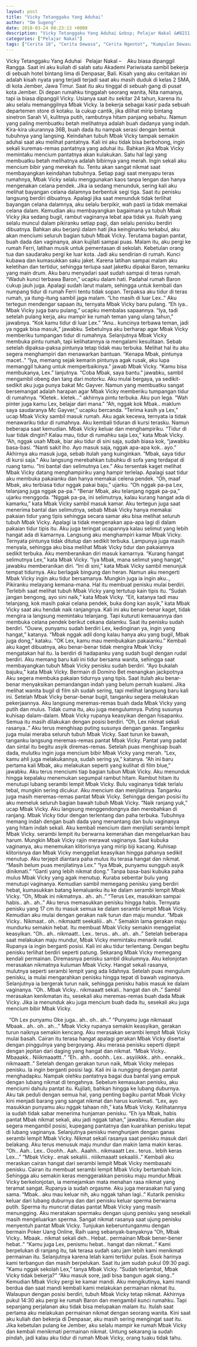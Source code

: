 ```yaml
---
layout: post
title: "Vicky Tetanggaku Yang Aduhai"
author: "Om Sugeng"
date: 2018-03-24 08:23:13 +0000
description: "Vicky Tetanggaku Yang Aduhai &nbsp; Pelajar Nakal &#8211;\u00a0 \u00a0 Aku biasa dipanggil Rangga. Saat ini aku kuliah di salah satu Akademi Pariwisata sambil bekerja di sebuah hotel bintang lima di Denpasar,..."
categories: ["Pelajar Nakal"]
tags: ["Cerita 18", "Cerita Dewasa", "Cerita Ngentot", "Kumpulan Dewasa Terkini"]
---
```



Vicky Tetanggaku Yang Aduhai
&nbsp;
Pelajar Nakal &#8211;    Aku biasa dipanggil Rangga. Saat ini aku kuliah di salah satu Akademi Pariwisata sambil bekerja di sebuah hotel bintang lima di Denpasar, Bali. Kisah yang aku ceritakan ini adalah kisah nyata yang terjadi terjadi saat aku masih duduk di kelas 2 SMA, di kota Jember, Jawa Timur.
Saat itu aku tinggal di sebuah gang di pusat kota Jember. Di depan rumahku tinggalah seorang wanita, Nita namanya, tapi ia biasa dipanggil Vicky. Usianya saat itu sekitar 24 tahun, karena itu aku selalu memanggilnya Mbak Vicky. Ia bekerja sebagai kasir pada sebuah departemen store di kotaku. Ia cukup cantik, jika dilihat mirip bintang sinetron Sarah Vi, kulitnya putih, rambutnya hitam panjang sebahu.
Namun yang paling membuatku betah melihatnya adalah buah dadanya yang indah. Kira-kira ukurannya 36B, buah dada itu nampak serasi dengan bentuk tubuhnya yang langsing.
Keindahan tubuh Mbak Vicky tampak semakin aduhai saat aku melihat pantatnya. Kali ini aku tidak bisa berbohong, ingin sekali kuremas-remas pantatnya yang aduhai itu. Bahkan jika Mbak Vicky memintaku mencium pantatnya akan kulakukan. Satu hal lagi yang membuatku betah melihatnya adalah bibirnya yang merah. Ingin sekali aku mencium bibir yang merekah itu. Tentu akan sangat nikmat saat membayangkan keindahan tubuhnya.
Setiap pagi saat menyapu teras rumahnya, Mbak Vicky selalu menggunakan kaos tanpa lengan dan hanya mengenakan celana pendek. Jika ia sedang menunduk, sering kali aku melihat bayangan celana dalamnya berbentuk segi tiga. Saat itu penisku langsung berdiri dibuatnya. Apalagi jika saat menunduk tidak terlihat bayangan celana dalamnya, aku selalu berpikir, wah pasti ia tidak memakai celana dalam.
Kemudian aku membayangkan bagaimana ya tubuh Mbak Vicky jika sedang bugil, rambut vaginanya lebat apa tidak ya. Itulah yang selalu muncul dalam pikiranku setiap pagi, dan selalu penisku berdiri dibuatnya. Bahkan aku berjanji dalam hati jika keinginanku terkabul, aku akan menciumi seluruh bagian tubuh Mbak Vicky. Terutama bagian pantat, buah dada dan vaginanya, akan kujilati sampai puas.
Malam itu, aku pergi ke rumah Ferri, latihan musik untuk pementasan di sekolah. Kebetulan orang tua dan saudaraku pergi ke luar kota. Jadi aku sendirian di rumah. Kunci kubawa dan kumasukkan saku jaket. Karena latihan sampai malam aku keletihan dan tertidur, sehingga terlupa saat jaketku dipakai Baron, temanku yang main drum. Aku baru menyadari saat sudah sampai di teras rumah.
“Waduh kunci terbawa Baron,” ucapku dalam hati. Padahal rumah Baron cukup jauh juga. Apalagi sudah larut malam, sehingga untuk kembali dan numpang tidur di rumah Ferri tentu tidak sopan. Terpaksa aku tidur di teras rumah, ya itung-itung sambil jaga malam.
“Lho masih di luar Lex..” Aku tertegun mendengar sapaan itu, ternyata Mbak Vicky baru pulang.
“Eh iya.. Mbak Vicky juga baru pulang,” ucapku membalas sapaannya. “Iya, tadi setelah pulang kerja, aku mampir ke rumah teman yang ulang tahun,” jawabnya.
“Kok kamu tidur di luar Lex.”
“Anu.. kuncinya terbawa teman, jadi ya nggak bisa masuk,” jawabku. Sebetulnya aku berharap agar Mbak Vicky memberiku tumpangan tidur di rumahnya. Selanjutnya Mbak Vicky membuka pintu rumah, tapi kelihatannya ia mengalami kesulitaan. Sebab setelah dipaksa-paksa pintunya tetap tidak mau terbuka. Melihat hal itu aku segera menghampiri dan menawarkan bantuan.
“Kenapa Mbak, pintunya macet..”
“Iya, memang sejak kemarin pintunya agak rusak, aku lupa memanggil tukang untuk memperbaikinya.” jawab Mbak Vicky.
“Kamu bisa membukanya, Lex.” lanjutnya.
“Coba Mbak, saya bantu.” jawabku, sambil mengambil obeng dan tang dari motorku.
Aku mulai bergaya, ya sedikit-sedikit aku juga punya bakat Mc Gayver. Namun yang membuatku sangat bersemangat adalah harapan agar Mbak Vicky memberiku tumpangan tidur di rumahnya.
“Kletek.. kletek…” akhirnya pintu terbuka. Aku pun lega.
“Wah pinter juga kamu Lex, belajar dari mana.”
“Ah, nggak kok Mbak.. maklum saya saudaranya Mc Gayver,” ucapku bercanda.
“Terima kasih ya Lex,” ucap Mbak Vicky sambil masuk rumah.
Aku agak kecewa, ternyata ia tidak menawariku tidur di rumahnya. Aku kembali tiduran di kursi terasku. Namun beberapa saat kemudian. Mbak Vicky keluar dan menghampiriku.
“Tidur di luar tidak dingin? Kalau mau, tidur di rumahku saja Lex,” kata Mbak Vicky.
“Ah, nggak usah Mbak, biar aku tidur di sini saja, sudah biasa kok, “jawabku basa-basi.
“Nanti sakit lho. Ayo masuk saja, nggak apa-apa kok.. ayo.”
Akhirnya aku masuk juga, sebab itulah yang kuinginkan.
“Mbak, saya tidur di kursi saja.”
Aku langsung merebahkan tubuhku di sofa yang terdapat di ruang tamu.
“Ini bantal dan selimutnya Lex.”
Aku tersentak kaget melihat Mbak Vicky datang menghampiriku yang hampir terlelap. Apalagi saat tidur aku membuka pakaianku dan hanya memakai celena pendek.
“Oh, maaf Mbak, aku terbiasa tidur nggak pakai baju,” ujarku.
“Oh nggak pa-pa Lex, telanjang juga nggak pa-pa.”
“Benar Mbak, aku telanjang nggak pa-pa,” ujarku menggoda.
“Nggak pa-pa, ini selimutnya, kalau kurang hangat ada di kamarku,” kata Mbak Vicky sambil masuk kamar.
Aku tertegun juga saat menerima bantal dan selimutnya, sebab Mbak Vicky hanya memakai pakaian tidur yang tipis sehingga secara samar aku bisa melihat seluruh tubuh Mbak Vicky. Apalagi ia tidak mengenakan apa-apa lagi di dalam pakaian tidur tipis itu.
Aku juga teringat ucapannya kalau selimut yang lebih hangat ada di kamarnya. Langsung aku menghampiri kamar Mbak Vicky. Ternyata pintunya tidak ditutup dan sedikit terbuka. Lampunya juga masih menyala, sehingga aku bisa melihat Mbak Vicky tidur dan pakaiannya sedikit terbuka. Aku memberanikan diri masuk kamarnya.
“Kurang hangat selimutnya Lex,” kata Mbak Vicky.
“Iya Mbak, mana selimut yang hangat,” jawabku memberanikan diri.
“Ini di sini,” kata Mbak Vicky sambil menunjuk tempat tidurnya.
Aku berlagak bingung dan heran. Namun aku mengerti Mbak Vicky ingin aku tidur bersamanya. Mungkin juga ia ingin aku.., Pikiranku melayang kemana-mana. Hal itu membuat penisku mulai berdiri. Terlebih saat melihat tubuh Mbak Vicky yang tertutup kain tipis itu.
“Sudah jangan bengong, ayo sini naik,” kata Mbak Vicky.
“Eit, katanya tadi mau telanjang, kok masih pakai celana pendek, buka dong kan asyik,” kata Mbak Vicky saat aku hendak naik ranjangnya.
Kali ini aku benar-benar kaget, tidak mengira ia langsung memintaku telanjang. Tapi kuturuti kemauannya dan membuka celana pendek berikut cekana dalamku. Saat itu penisku sudah berdiri.
“Ouww, punyamu sudah berdiri Lex, kedinginan ya, ingin yang hangat,” katanya.
“Mbak nggak adil dong kalau hanya aku yang bugil, Mbak juga dong,” kataku.
“OK Lex, kamu mau membukakan pakaianku.”
Kembali aku kaget dibuatnya, aku benar-benar tidak mengira Mbak Vicky mengatakan hal itu. Ia berdiri di hadapanku yang sudah bugil dengan rudal berdiri. Aku memang baru kali ini tidur bersama wanita, sehingga saat membayangkan tubuh Mbak Vicky penisku sudah berdiri.
“Ayo bukalah bajuku,” kata Mbak Vicky. Bermain di Domino Bet menangkan jackpotnya
Aku segera membuka pakaian tidurnya yang tipis. Saat itulah aku benar-benar menyaksikan pemandangan indah yang belum pernah kualami. Jika melihat wanita bugil di film sih sudah sering, tapi melihat langsung baru kali ini.
Setelah Mbak Vicky benar-benar bugil, tanganku segera melakukan pekerjaannya. Aku langsung meremas-remas buah dada Mbak Vicky yang putih dan mulus. Tidak cuma itu, aku juga mengulumnya. Puting susunya kuhisap dalam-dalam. Mbak Vicky rupanya keasyikan dengan hisapanku. Semua itu masih dilakukan dengan posisi berdiri.
“Oh, Lex nikmat sekali rasanya..”
Aku terus menghisap puting susunya dengan ganas. Tanganku juga mulai meraba seluruh tubuh Mbak Vicky. Saat turun ke bawah, tanganku langsung meremas-remas pantat Mbak Vicky. Pantat yang padat dan sintal itu begitu asyik diremas-remas. Setelah puas menghisap buah dada, mulutku ingin juga mencium bibir Mbak Vicky yang merah.
“Lex, kamu ahli juga melakukannya, sudah sering ya,” katanya.
“Ah ini baru pertama kali Mbak, aku melakukan seperti yang kulihat di film blue,” jawabku.
Aku terus menciumi tiap bagian tubun Mbak Vicky. Aku menunduk hingga kepalaku menemukan segumpal rambut hitam. Rambut hitam itu menutupi lubang serambi lempit Mbak Vicky. Bulu vaginanya tidak terlalu tebal, mungkin sering dicukur. Aku mencium dan menjilatinya. Tanganku juga masih meremas-remas pantat Mbak Vicky. Sehingga dengan posisi itu aku memeluk seluruh bagian bawah tubuh Mbak Vicky.
“Naik ranjang yuk,” ucap Mbak Vicky.
Aku langsung menggendongnya dan merebahkan di ranjang. Mbak Vicky tidur dengan terlentang dan paha terbuka. Tubuhnya memang indah dengan buah dada yang menantang dan bulu vaginanya yang hitam indah sekali. Aku kembali mencium dam menjilati serambi lempit Mbak Vicky. serambi lempit itu berwarna kemerahan dan mengeluarkan bau harum.
Mungkin Mbak Vicky rajin merawat vaginanya. Saat kubuka vaginanya, aku menemukan klitorisnya yang mirip biji kacang. Kuhisap klitorisnya dan Mbak Vicky menggeliat keasyikan hingga pahanya sedikit menutup. Aku terjepit diantara paha mulus itu terasa hangat dan nikmat.
“Masih belum puas menjilatinya Lex.”
“Iya Mbak, punyamu sungguh asyik dinikmati.”
“Ganti yang lebih nikmat dong.”
Tanpa basa-basi kubuka paha mulus Mbak Vicky yang agak menutup. Kuraba sebentar bulu yang menutupi vaginanya. Kemudian sambil memegang penisku yang berdiri hebat, kumasukkan batang kemaluanku itu ke dalam serambi lempit Mbak Vicky.
“Oh, Mbak ini nikmatnya.. ah.. ah..”
“Terus Lex, masukkan sampai habis.. ah.. ah..”
Aku terus memasukkan penisku hingga habis. Ternyata penisku yang 17 cm itu masuk semua ke dalam serambi lempit Mbak Vicky. Kemudian aku mulai dengan gerakan naik turun dan maju mundur.
“Mbak Vicky.. Nikmaat.. oh.. nikmaattt seekaliii.. ah..”
Semakin lama gerakan maju mundurku semakin hebat. Itu membuat Mbak Vicky semakin menggeliat keasyikan.
“Oh.. ah.. nikmaatt.. Lex.. terus.. ah.. ah.. ah..”
Setelah beberapa saat melakukan maju mundur, Mbak Vicky memintaku menarik rudal. Rupanya ia ingin berganti posisi. Kali ini aku tidur terlentang. Dengan begitu penisku terlihat berdiri seperti patung. Sekarang Mbak Vicky memegang kendali permainan. Diremasnya penisku sambil dikulumnya.
Aku kelonjotan merasakan nikmatnya kuluman Mbak Vicky. Hangat sekali rasanya, mulutnya seperti serambi lempit yang ada lidahnya. Setelah puas mengulum penisku, ia mulai mengarahkan penisku hingga tepat di bawah vaginanya. Selanjutnya ia bergerak turun naik, sehingga penisku habis masuk ke dalam vaginanya.
“Oh.. Mbak Vicky.. nikmaaatt sekali.. hangat dan oh..”
Sambil merasakan kenikmatan itu, sesekali aku meremas-remas buah dada Mbak Vicky. Jika ia menunduk aku juga mencium buah dada itu, sesekali aku juga mencium bibir Mbak Vicky.
&nbsp;

&nbsp;
“Oh Lex punyamu Oke juga.. ah.. oh.. ah..”
“Punyamu juga nikmaaat Mbaak.. ah.. oh.. ah…”
Mbak Vicky rupanya semakin keasyikan, gerakan turun naiknya semakin kencang. Aku merasakan serambi lempit Mbak Vicky mulai basah. Cairan itu terasa hangat apalagi gerakan Mbak Vicky disertai dengan pinggulnya yang bergoyang. Aku merasa penisku seperti dijepit dengan jepitan dari daging yang hangat dan nikmat.
“Mbak Vicky.. Mbaaakk.. Niiikmaaattt..”
“Eh.. ahh.. ooohh.. Lex.. asyiiikkk.. ahh.. ennakk.. nikmaaatt..”
Setelah dengan gerakan turun naik, Mbak Vicky melepas penisku. Ia ingin berganti posisi lagi. Kali ini ia nungging dengan pantat menghadapku. Nampak olehku pantatnya bagai dua bantal yang empuk dengan lubang nikmat di tengahnya.
Sebelum kemasukan penisku, aku menciumi dahulu pantat itu. Kujilati, bahkan hingga ke lubang duburnya. Aku tak peduli dengan semua hal, yang penting bagiku pantat Mbak Vicky kini menjadi barang yang sangat nikmat dan harus kunikmati.
“Lex, ayo masukkan punyamu aku nggak tahaan nih,” kata Mbak Vicky.
Kelihatannya ia sudah tidak sabar menerima hunjaman penisku.
“Eh iya Mbak, habis pantat Mbak nikmat sekali, aku jadi nggak tahan,” jawabku.
Kemudian aku segera mengambil posisi, kupegang pantatnya dan kuarahkan penisku tepat di lubang vaginanya. Selanjutnya penisku menghunjam dengan ganas serambi lempit Mbak Vicky. Nikmat sekali rasanya saat penisku masuk dari belakang. Aku terus menusuk maju mundur dan makin lama makin keras.
“Oh.. Aah.. Lex.. Ooohh.. Aah.. Aaahh.. nikmaaatt Lex.. terus.. lebih keras Lex…”
“Mbak Vicky.. enak sekaliii.. niiikmaaatt sekaaliii..”
Kembali aku meraskan cairan hangat dari serambi lempit Mbak Vicky membasahi penisku. Cairan itu membuat serambi lempit Mbak Vicky bertambah licin. Sehingga aku semakin keras menggerakkan penisku maju mundur.Mbak Vicky berkelonjotan, ia memejamkan mata menahan rasa nikmat yang teramat sangat. Rupanya ia sudah orgasme. Aku juga merasakan hal yang sama.
“Mbak.. aku mau keluar nih, aku nggak tahan lagi..”
Kutarik penisku keluar dari lubang duburnya dan dari penisku keluar sperma berwarna putih. Sperma itu muncrat diatas pantat Mbak Vicky yang masih menungging. Aku meratakan spermaku dengan ujung penisku yang sesekali masih mengeluarkan sperma. Sangat nikmat rasanya saat ujung penisku menyentuh pantat Mbak Vicky. Tunjukan keberuntunganmu dengan bermain Poker Uang Online, Raih uang sebanyak-banyaknya
“Oh, Mbak Vicky.. Mbaak.. nikmat sekali deh.. Hebat.. permainan Mbak bener-bener hebat..”
“Kamu juga Lex, penismu hebat.. hangat dan nikmat..”
Kami berpelukan di ranjang itu, tak terasa sudah satu jam lebih kami menikmati permainan itu. Selanjutnya karena lelah kami tertidur pulas. Esok harinya kami terbangun dan masih berpelukan. Saat itu jam sudah pukul 09:30 pagi.
“Kamu nggak sekolah Lex,” tanya Mbak Vicky.
“Sudah terlambat, Mbak Vicky tidak bekerja?”
“Aku masuk sore, jadi bisa bangun agak siang..”
Kemudian Mbak Vicky pergi ke kamar mandi. Aku mengikutinya, kami mandi berdua dan saat mandi kembali kami melakukan permainan nikmat itu. Walaupun dengan posisi berdiri, tubuh Mbak Vicky tetap nikmat.
Akhirnya pukul 14:30 aku pergi ke rumah Baron dan mengambil kunci rumahku. Tapi sepanjang perjalanan aku tidak bisa melupakan malam itu. Itulah saat pertama aku melakukan permainan nikmat dengan seorang wanita.
Kini saat aku kuliah dan bekerja di Denpasar, aku masih sering mengingat saat itu. Jika kebetulan pulang ke Jember, aku selalu mampir ke rumah Mbak Vicky dan kembali menikmati permainan nikmat. Untung sekarang ia sudah pindah, jadi kalau aku tidur di rumah Mbak Vicky, orang tuaku tidak tahu.
